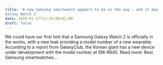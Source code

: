 ```yaml
---
title: 'A new Samsung smartwatch appears to be on the way - and it may be the
Galaxy Watch 2'
date: 2020-01-17T13:39:00+01:00
draft: false
---
```


We could have our first hint that a Samsung Galaxy Watch 2 is officially in the works, with a new leak providing a model number of a new wearable. According to a report from GalaxyClub, the Korean giant has a new device under development with the model number at SM-R840. Read more: Best Samsung smartwatches…